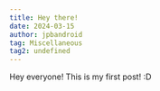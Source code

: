 ```yaml
---
title: Hey there!
date: 2024-03-15
author: jpbandroid
tag: Miscellaneous
tag2: undefined
---
```


Hey everyone! This is my first post! :D